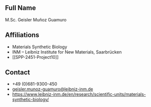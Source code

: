 ## Full Name
M.Sc. Geisler Muñoz Guamuro

## Affiliations
- Materials Synthetic Biology
- INM – Leibniz Institute for New Materials, Saarbrücken
- [[SPP-2451-Project10]]
## Contact
- +49 (0)681-9300-450
- geisler.munoz-guamuro@leibniz-inm.de
- https://www.leibniz-inm.de/en/research/scientific-units/materials-synthetic-biology/
